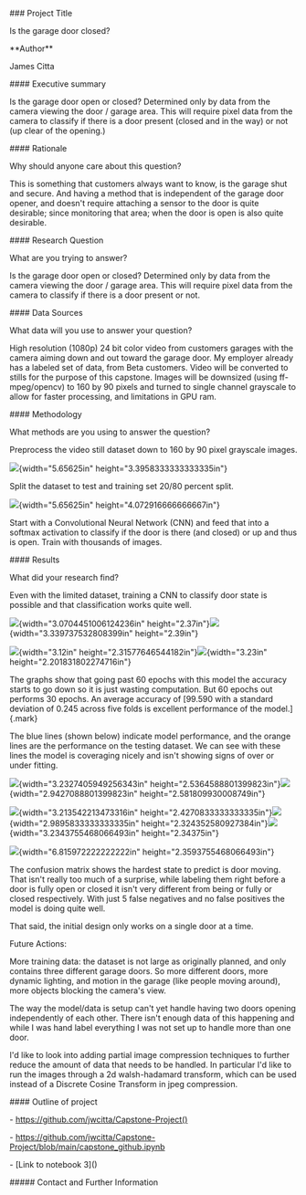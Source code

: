 \### Project Title

Is the garage door closed?

\*\*Author\*\*

James Citta

\#### Executive summary

Is the garage door open or closed? Determined only by data from the
camera viewing the door / garage area. This will require pixel data from
the camera to classify if there is a door present (closed and in the
way) or not (up clear of the opening.)

\#### Rationale

Why should anyone care about this question?

This is something that customers always want to know, is the garage shut
and secure. And having a method that is independent of the garage door
opener, and doesn\'t require attaching a sensor to the door is quite
desirable; since monitoring that area; when the door is open is also
quite desirable.

\#### Research Question

What are you trying to answer?

Is the garage door open or closed? Determined only by data from the
camera viewing the door / garage area. This will require pixel data from
the camera to classify if there is a door present or not.

\#### Data Sources

What data will you use to answer your question?

High resolution (1080p) 24 bit color video from customers garages with
the camera aiming down and out toward the garage door. My employer
already has a labeled set of data, from Beta customers. Video will be
converted to stills for the purpose of this capstone. Images will be
downsized (using ff-mpeg/opencv) to 160 by 90 pixels and turned to
single channel grayscale to allow for faster processing, and limitations
in GPU ram.

\#### Methodology

What methods are you using to answer the question?

Preprocess the video still dataset down to 160 by 90 pixel grayscale
images.

![](./images/media/image2.png){width="5.65625in"
height="3.3958333333333335in"}

Split the dataset to test and training set 20/80 percent split.

![](./images/media/image9.png){width="5.65625in"
height="4.072916666666667in"}

Start with a Convolutional Neural Network (CNN) and feed that into a
softmax activation to classify if the door is there (and closed) or up
and thus is open. Train with thousands of images.

\#### Results

What did your research find?

Even with the limited dataset, training a CNN to classify door state is
possible and that classification works quite well.

![](./images/media/image8.png){width="3.0704451006124236in"
height="2.37in"}![](./images/media/image11.png){width="3.339737532808399in"
height="2.39in"}

![](./images/media/image5.png){width="3.12in"
height="2.31577646544182in"}![](./images/media/image10.png){width="3.23in"
height="2.201831802274716in"}

The graphs show that going past 60 epochs with this model the accuracy
starts to go down so it is just wasting computation. But 60 epochs out
performs 30 epochs. An average accuracy of [99.590 with a standard
deviation of 0.245 across five folds is excellent performance of the
model.]{.mark}

The blue lines (shown below) indicate model performance, and the orange
lines are the performance on the testing dataset. We can see with these
lines the model is coveraging nicely and isn't showing signs of over or
under fitting.

![](./images/media/image1.png){width="3.2327405949256343in"
height="2.5364588801399823in"}![](./images/media/image6.png){width="2.9427088801399823in"
height="2.581809930008749in"}

![](./images/media/image4.png){width="3.213542213473316in"
height="2.4270833333333335in"}![](./images/media/image1.png){width="2.9895833333333335in"
height="2.324352580927384in"}![](./images/media/image7.png){width="3.2343755468066493in"
height="2.34375in"}

![](./images/media/image12.png){width="6.815972222222222in"
height="2.3593755468066493in"}

The confusion matrix shows the hardest state to predict is door moving.
That isn\'t really too much of a surprise, while labeling them right
before a door is fully open or closed it isn't very different from being
or fully or closed respectively. With just 5 false negatives and no
false positives the model is doing quite well.

That said, the initial design only works on a single door at a time.

Future Actions:

More training data: the dataset is not large as originally planned, and
only contains three different garage doors. So more different doors,
more dynamic lighting, and motion in the garage (like people moving
around), more objects blocking the camera\'s view.

The way the model/data is setup can't yet handle having two doors
opening independently of each other. There isn't enough data of this
happening and while I was hand label everything I was not set up to
handle more than one door.

I'd like to look into adding partial image compression techniques to
further reduce the amount of data that needs to be handled. In
particular I'd like to run the images through a 2d walsh-hadamard
transform, which can be used instead of a Discrete Cosine Transform in
jpeg compression.

\#### Outline of project

\- https://github.com/jwcitta/Capstone-Project()

\-
https://github.com/jwcitta/Capstone-Project/blob/main/capstone_github.ipynb

\- \[Link to notebook 3\]()

\##### Contact and Further Information
